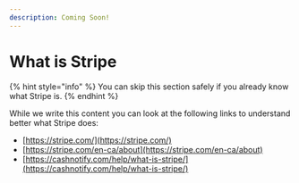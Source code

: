 ```yaml
---
description: Coming Soon!
---
```


# What is Stripe

{% hint style="info" %}
You can skip this section safely if you already know what Stripe is.
{% endhint %}

While we write this content you can look at the following links to understand better what Stripe does: 

* [https://stripe.com/](https://stripe.com/)
* [https://stripe.com/en-ca/about](https://stripe.com/en-ca/about)
* [https://cashnotify.com/help/what-is-stripe/](https://cashnotify.com/help/what-is-stripe/)







